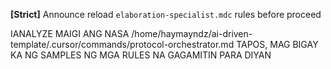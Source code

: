 
**[Strict]** Announce reload `elaboration-specialist.mdc` rules before proceed

IANALYZE MAIGI ANG NASA /home/haymayndz/ai-driven-template/.cursor/commands/protocol-orchestrator.md TAPOS, MAG BIGAY KA NG SAMPLES NG MGA RULES NA GAGAMITIN PARA DIYAN
